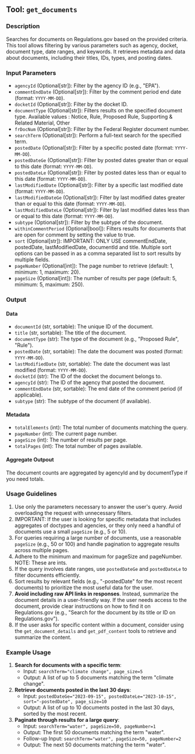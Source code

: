 ## Tool: `get_documents`

### Description
Searches for documents on Regulations.gov based on the provided criteria. This tool allows filtering by various parameters such as agency, docket, document type, date ranges, and keywords. It retrieves metadata and data about documents, including their titles, IDs, types, and posting dates.

### Input Parameters
- `agencyId` (Optional[str]): Filter by the agency ID (e.g., "EPA").
- `commentEndDate` (Optional[str]): Filter by the comment period end date (format: `YYYY-MM-DD`).
- `docketId` (Optional[str]): Filter by the docket ID.
- `documentType` (Optional[str]): Filters results on the specified document type. Available values : Notice, Rule, Proposed Rule, Supporting & Related Material, Other
- `frDocNum` (Optional[str]): Filter by the Federal Register document number.
- `searchTerm` (Optional[str]): Perform a full-text search for the specified term.
- `postedDate` (Optional[str]): Filter by a specific posted date (format: `YYYY-MM-DD`).
- `postedDateGe` (Optional[str]): Filter by posted dates greater than or equal to this date (format: `YYYY-MM-DD`).
- `postedDateLe` (Optional[str]): Filter by posted dates less than or equal to this date (format: `YYYY-MM-DD`).
- `lastModifiedDate` (Optional[str]): Filter by a specific last modified date (format: `YYYY-MM-DD`).
- `lastModifiedDateGe` (Optional[str]): Filter by last modified dates greater than or equal to this date (format: `YYYY-MM-DD`).
- `lastModifiedDateLe` (Optional[str]): Filter by last modified dates less than or equal to this date (format: `YYYY-MM-DD`).
- `subtype` (Optional[str]): Filter by the subtype of the document.
- `withinCommentPeriod` (Optional[bool]): Filters results for documents that are open for comment by setting the value to true.
- `sort` (Optional[str]): IMPORTANT: ONLY USE commentEndDate, postedDate, lastModifiedDate, documentId and title. Multiple sort options can be passed in as a comma separated list to sort results by multiple fields.
- `pageNumber` (Optional[int]): The page number to retrieve (default: 1, minimum: 1, maximum: 20).
- `pageSize` (Optional[int]): The number of results per page (default: 5, minimum: 5, maximum: 250).

### Output
#### Data
- `documentId` (str, sortable): The unique ID of the document.
- `title` (str, sortable): The title of the document.
- `documentType` (str): The type of the document (e.g., "Proposed Rule", "Rule").
- `postedDate` (str, sortable): The date the document was posted (format: `YYYY-MM-DD`).
- `lastModifiedDate` (str, sortable): The date the document was last modified (format: `YYYY-MM-DD`).
- `docketId` (str): The ID of the docket the document belongs to.
- `agencyId` (str): The ID of the agency that posted the document.
- `commentEndDate` (str, sortable): The end date of the comment period (if applicable).
- `subtype` (str): The subtype of the document (if available).

#### Metadata
- `totalElements` (int): The total number of documents matching the query.
- `pageNumber` (int): The current page number.
- `pageSize` (int): The number of results per page.
- `totalPages` (int): The total number of pages available.

#### Aggregate Outpout
The document counts are aggregated by agencyId and by documentType if you need totals.

### Usage Guidelines
1. Use only the parameters necessary to answer the user's query. Avoid overloading the request with unnecessary filters.
2. IMPORTANT: If the user is looking for specific metadata that includes aggregates of doctypes and agencies, or they only need a handful of documents use a small `pageSize` (e.g., 5 or 10).
3. For queries requiring a large number of documents, use a reasonable `pageSize` (e.g., 50 or 100) and handle pagination to aggregate results across multiple pages.
4. Adhere to the minimum and maximum for pageSize and pageNumber. NOTE: These are ints.
5. If the query involves date ranges, use `postedDateGe` and `postedDateLe` to filter documents efficiently.
6. Sort results by relevant fields (e.g., "-postedDate" for the most recent documents) to prioritize the most useful data for the user.
7. **Avoid including raw API links in responses**. Instead, summarize the document details in a user-friendly way. If the user needs access to the document, provide clear instructions on how to find it on Regulations.gov (e.g., "Search for the document by its title or ID on Regulations.gov").
8. If the user asks for specific content within a document, consider using the `get_document_details` and `get_pdf_content` tools to retrieve and summarize the content.

### Example Usage
1. **Search for documents with a specific term**:
   - Input: `searchTerm="climate change", page_size=5`
   - Output: A list of up to 5 documents matching the term "climate change".
2. **Retrieve documents posted in the last 30 days**:
   - Input: `postedDateGe="2023-09-15", postedDateLe="2023-10-15", sort="-postedDate", page_size=10`
   - Output: A list of up to 10 documents posted in the last 30 days, sorted by the most recent.
3. **Paginate through results for a large query**:
   - Input: `searchTerm="water", pageSize=50, pageNumber=1`
   - Output: The first 50 documents matching the term "water".
   - Follow-up Input: `searchTerm="water", pageSize=50, pageNumber=2`
   - Output: The next 50 documents matching the term "water". 